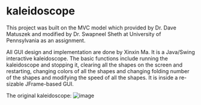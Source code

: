 # kaleidoscope

This project was built on the MVC model which provided by Dr. Dave Matuszek and modified by Dr. Swapneel Sheth at University of Pennsylvania as an assignment.

All GUI design and implementation are done by Xinxin Ma. It is a Java/Swing interactive kaleidoscope. The basic functions include running the kaleidoscope and stopping it, clearing all the shapes on the screen and restarting, changing colors of all the shapes and changing folding number of the shapes and modifying the speed of all the shapes. It is inside a re-sizable JFrame-based GUI.

The original kaleidoscope:
![image](https://drive.google.com/drive/folders/0B83Mor7UUnznUHdTRUoyN19lZTA)
